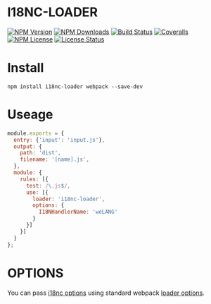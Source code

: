 I18NC-LOADER
============

[![NPM Version][npm-image]][npm-url]
[![NPM Downloads][downloads-image]][npm-url]
[![Build Status][travis-image]][travis-url]
[![Coveralls][coveralls-image]][coveralls-url]
[![NPM License][license-image]][npm-url]
[![License Status][license-status-image]][license-status-url]


# Install

```
npm install i18nc-loader webpack --save-dev
```

# Useage

```javascript
module.exports = {
  entry: {'input': 'input.js'},
  output: {
    path: 'dist',
    filename: '[name].js',
  },
  module: {
    rules: [{
      test: /\.js$/,
      use: [{
        loader: 'i18nc-loader',
        options: {
          I18NHandlerName: 'weLANG'
        }
      }]
    }]
  }
};
```

# OPTIONS

You can pass [i18nc options](https://bacra.github.io/node-i18nc-core/?p=options)
using standard webpack [loader options](https://webpack.js.org/configuration/module/#useentry).



[npm-image]: http://img.shields.io/npm/v/i18nc-loader.svg
[downloads-image]: http://img.shields.io/npm/dm/i18nc-loader.svg
[npm-url]: https://www.npmjs.org/package/i18nc-loader
[travis-image]: http://img.shields.io/travis/Bacra/i18nc-loader/master.svg?label=linux
[travis-url]: https://travis-ci.org/Bacra/i18nc-loader
[coveralls-image]: https://img.shields.io/coveralls/Bacra/i18nc-loader.svg
[coveralls-url]: https://coveralls.io/github/Bacra/i18nc-loader
[license-image]: http://img.shields.io/npm/l/i18nc-loader.svg
[license-status-url]: https://app.fossa.io/projects/git%2Bgithub.com%2FBacra%2Fi18nc-loader?ref=badge_shield
[license-status-image]: https://app.fossa.io/api/projects/git%2Bgithub.com%2FBacra%2Fi18nc-loader.svg?type=shield
